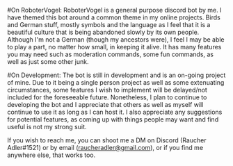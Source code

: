 #On RoboterVogel:
RoboterVogel is a general purpose discord bot by me.
I have themed this bot around a common theme in my online projects. Birds and German stuff, mostly symbols and the language as I feel that it is a beautiful culture that is being abandoned slowly by its own people. Although I'm not a German (though my ancestors were), I feel I may be able to play a part, no matter how small, in keeping it alive.
It has many features you may need such as moderation commands, some fun commands, as well as just some other junk.

#On Development:
The bot is still in development and is an on-going project of mine.
Due to it being a single person project as well as some extenuating circumstances, some features I wish to implement will be delayed/not included for the foreseeable future.
Nonetheless, I plan to continue to developing the bot and I appreciate that others as well as myself will continue to use it as long as I can host it.
I also appreciate any suggestions for potential features, as coming up with things people may want and find useful is not my strong suit.

If you wish to reach me, you can shoot me a DM on Discord (Raucher Adler#1521) or by email (raucheradler@gmail.com), or if you find me anywhere else, that works too.
